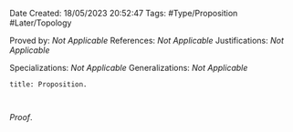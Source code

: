 <div class="topSpace"></div>

Date Created: 18/05/2023 20:52:47
Tags: #Type/Proposition #Later/Topology

Proved by: _Not Applicable_
References: _Not Applicable_
Justifications: _Not Applicable_

Specializations: _Not Applicable_
Generalizations: _Not Applicable_

``` ad-Proposition
title: Proposition.



```

_Proof_. 
